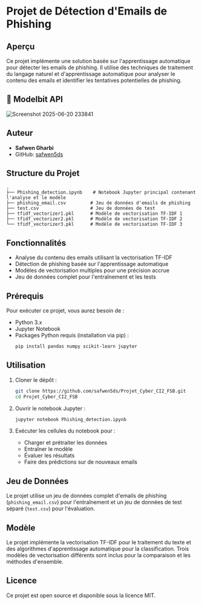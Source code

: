 # Projet de Détection d'Emails de Phishing

## Aperçu
Ce projet implémente une solution basée sur l'apprentissage automatique pour détecter les emails de phishing. Il utilise des techniques de traitement du langage naturel et d'apprentissage automatique pour analyser le contenu des emails et identifier les tentatives potentielles de phishing.

## 🔗 Modelbit API

![Screenshot 2025-06-20 233841](https://github.com/user-attachments/assets/3f609cfb-6406-4be2-81fb-92e72fbc148b)


## Auteur
- **Safwen Gharbi**
- GitHub: [safwen5ds](https://github.com/safwen5ds)

## Structure du Projet
```
.
├── Phishing_detection.ipynb    # Notebook Jupyter principal contenant l'analyse et le modèle
├── phishing_email.csv         # Jeu de données d'emails de phishing
├── test.csv                   # Jeu de données de test
├── tfidf_vectorizer1.pkl      # Modèle de vectorisation TF-IDF 1
├── tfidf_vectorizer2.pkl      # Modèle de vectorisation TF-IDF 2
└── tfidf_vectorizer3.pkl      # Modèle de vectorisation TF-IDF 3
```

## Fonctionnalités
- Analyse du contenu des emails utilisant la vectorisation TF-IDF
- Détection de phishing basée sur l'apprentissage automatique
- Modèles de vectorisation multiples pour une précision accrue
- Jeu de données complet pour l'entraînement et les tests

## Prérequis
Pour exécuter ce projet, vous aurez besoin de :
- Python 3.x
- Jupyter Notebook
- Packages Python requis (installation via pip) :
  ```bash
  pip install pandas numpy scikit-learn jupyter
  ```

## Utilisation
1. Cloner le dépôt :
   ```bash
   git clone https://github.com/safwen5ds/Projet_Cyber_CI2_FSB.git
   cd Projet_Cyber_CI2_FSB
   ```

2. Ouvrir le notebook Jupyter :
   ```bash
   jupyter notebook Phishing_detection.ipynb
   ```

3. Exécuter les cellules du notebook pour :
   - Charger et prétraiter les données
   - Entraîner le modèle
   - Évaluer les résultats
   - Faire des prédictions sur de nouveaux emails

## Jeu de Données
Le projet utilise un jeu de données complet d'emails de phishing (`phishing_email.csv`) pour l'entraînement et un jeu de données de test séparé (`test.csv`) pour l'évaluation.

## Modèle
Le projet implémente la vectorisation TF-IDF pour le traitement du texte et des algorithmes d'apprentissage automatique pour la classification. Trois modèles de vectorisation différents sont inclus pour la comparaison et les méthodes d'ensemble.

## Licence
Ce projet est open source et disponible sous la licence MIT.
